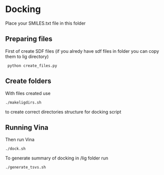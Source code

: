 ﻿# Docking

Place your SMILES.txt file in this folder


## Preparing files
First of create SDF files (if you alredy have sdf files in folder you can copy them to lig directory)

     python create_files.py
## Create folders
With files created use 

    ./makeligdirs.sh

to create correct directories structure for docking script
## Running Vina
Then run Vina

    ./dock.sh
 To generate summary of docking in /lig folder run
 

    ./generate_tsvs.sh


